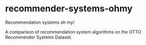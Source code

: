 # recommender-systems-ohmy
Recommendation systems oh my!

A comparison of recommendation system algorithms on the OTTO Recommender Systems Dataset.

